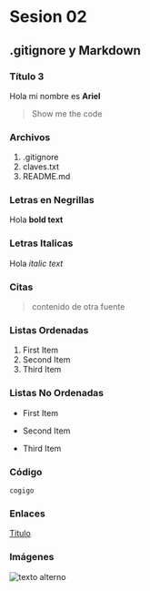# Sesion 02
## .gitignore y Markdown
### Título 3


Hola mi nombre es **Ariel**

>Show me the code

### Archivos
1. .gitignore
2. claves.txt
3. README.md

### Letras en Negrillas
Hola **bold text** 

### Letras Italicas
Hola *italic text*


### Citas
> contenido de otra fuente

### Listas Ordenadas
1. First Item
2. Second Item
3. Third Item

###	Listas No Ordenadas
- First Item
* Second Item
- Third Item

###	Código
`cogigo`

###	Enlaces
[Titulo](https://miruta.com)

### Imágenes
![texto alterno]("ruta/de/la/imagen")